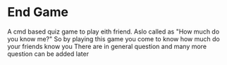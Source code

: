 # End Game
A cmd based quiz game to play eith friend. Aslo called as "How much do you know me?"
So by playing this game you come to know how much do your friends know you
There are in general question and many more question can be added later

